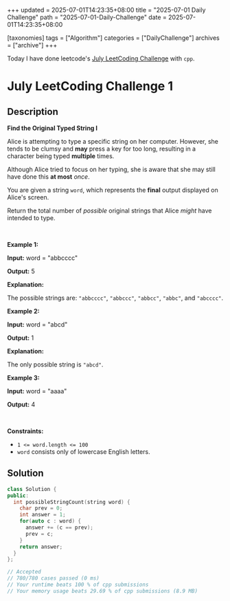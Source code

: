 +++
updated = 2025-07-01T14:23:35+08:00
title = "2025-07-01 Daily Challenge"
path = "2025-07-01-Daily-Challenge"
date = 2025-07-01T14:23:35+08:00

[taxonomies]
tags = ["Algorithm"]
categories = ["DailyChallenge"]
archives = ["archive"]
+++

Today I have done leetcode's [July LeetCoding Challenge](https://leetcode.com/problems/find-the-original-typed-string-i/) with `cpp`.

<!-- more -->

# July LeetCoding Challenge 1

## Description

**Find the Original Typed String I**

<p>Alice is attempting to type a specific string on her computer. However, she tends to be clumsy and <strong>may</strong> press a key for too long, resulting in a character being typed <strong>multiple</strong> times.</p>

<p>Although Alice tried to focus on her typing, she is aware that she may still have done this <strong>at most</strong> <em>once</em>.</p>

<p>You are given a string <code>word</code>, which represents the <strong>final</strong> output displayed on Alice&#39;s screen.</p>

<p>Return the total number of <em>possible</em> original strings that Alice <em>might</em> have intended to type.</p>

<p>&nbsp;</p>
<p><strong class="example">Example 1:</strong></p>

<div class="example-block">
<p><strong>Input:</strong> <span class="example-io">word = &quot;abbcccc&quot;</span></p>

<p><strong>Output:</strong> <span class="example-io">5</span></p>

<p><strong>Explanation:</strong></p>

<p>The possible strings are: <code>&quot;abbcccc&quot;</code>, <code>&quot;abbccc&quot;</code>, <code>&quot;abbcc&quot;</code>, <code>&quot;abbc&quot;</code>, and <code>&quot;abcccc&quot;</code>.</p>
</div>

<p><strong class="example">Example 2:</strong></p>

<div class="example-block">
<p><strong>Input:</strong> <span class="example-io">word = &quot;abcd&quot;</span></p>

<p><strong>Output:</strong> <span class="example-io">1</span></p>

<p><strong>Explanation:</strong></p>

<p>The only possible string is <code>&quot;abcd&quot;</code>.</p>
</div>

<p><strong class="example">Example 3:</strong></p>

<div class="example-block">
<p><strong>Input:</strong> <span class="example-io">word = &quot;aaaa&quot;</span></p>

<p><strong>Output:</strong> <span class="example-io">4</span></p>
</div>

<p>&nbsp;</p>
<p><strong>Constraints:</strong></p>

<ul>
	<li><code>1 &lt;= word.length &lt;= 100</code></li>
	<li><code>word</code> consists only of lowercase English letters.</li>
</ul>


## Solution

``` cpp
class Solution {
public:
  int possibleStringCount(string word) {
    char prev = 0;
    int answer = 1;
    for(auto c : word) {
      answer += (c == prev);
      prev = c;
    }
    return answer;
  }
};

// Accepted
// 780/780 cases passed (0 ms)
// Your runtime beats 100 % of cpp submissions
// Your memory usage beats 29.69 % of cpp submissions (8.9 MB)
```
